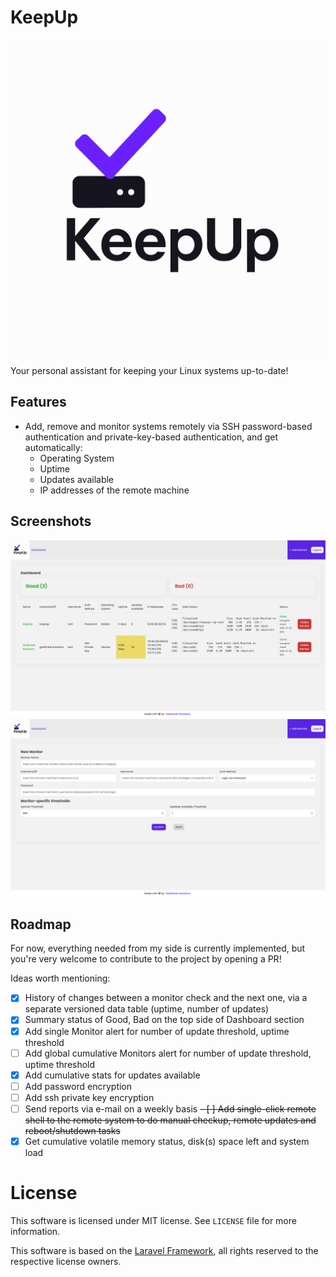 # KeepUp

![KeepUp Logo](/public/images/logo.png)

Your personal assistant for keeping your Linux systems up-to-date!

## Features

- Add, remove and monitor systems remotely via SSH password-based authentication and private-key-based authentication, and get automatically:
    - Operating System
    - Uptime
    - Updates available
    - IP addresses of the remote machine

## Screenshots

![Dashboard view](/screenshots/dashboard.png)
![Monitor creation view](/screenshots/monitor_creation.png)

## Roadmap

For now, everything needed from my side is currently implemented, but you're very welcome to contribute to the project by opening a PR!

Ideas worth mentioning:

- [x] History of changes between a monitor check and the next one, via a separate versioned data table (uptime, number of updates)
- [x] Summary status of Good, Bad on the top side of Dashboard section
- [x] Add single Monitor alert for number of update threshold, uptime threshold
- [ ] Add global cumulative Monitors alert for number of update threshold, uptime threshold
- [X] Add cumulative stats for updates available
- [ ] Add password encryption
- [ ] Add ssh private key encryption
- [ ] Send reports via e-mail on a weekly basis
~~- [ ] Add single-click remote shell to the remote system to do manual checkup, remote updates and reboot/shutdown tasks~~
- [x] Get cumulative volatile memory status, disk(s) space left and system load

# License

This software is licensed under MIT license. See `LICENSE` file for more information.

This software is based on the [Laravel Framework](https://laravel.com), all rights reserved to the respective license owners.
